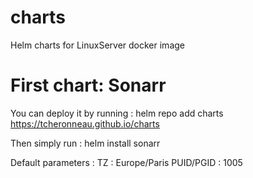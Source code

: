 # charts
Helm charts for LinuxServer docker image

# First chart:  Sonarr
You can deploy it by running : 
helm repo add charts https://tcheronneau.github.io/charts

Then simply run : helm install sonarr

Default parameters : 
TZ : Europe/Paris
PUID/PGID : 1005

